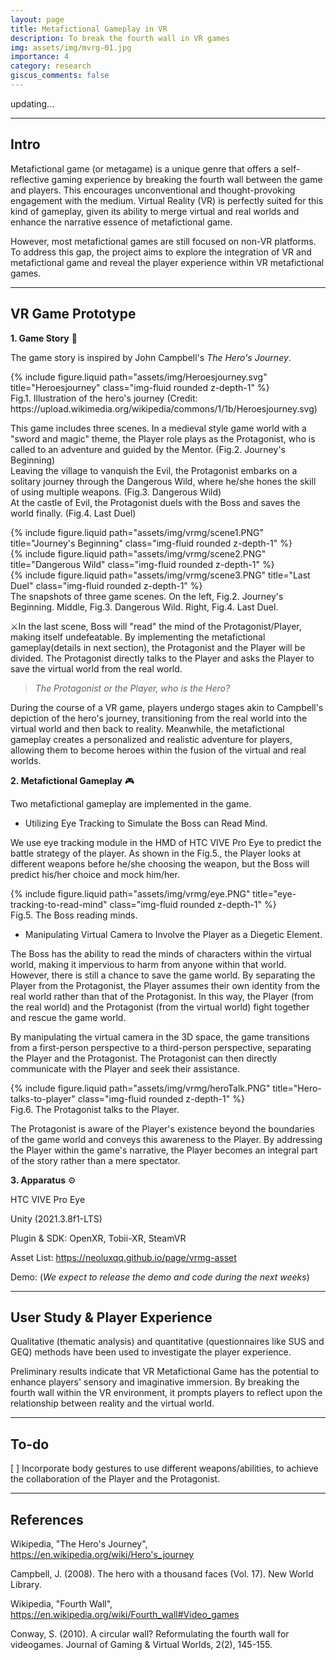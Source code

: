 ```yaml
---
layout: page
title: Metafictional Gameplay in VR
description: To break the fourth wall in VR games
img: assets/img/mvrg-01.jpg
importance: 4
category: research
giscus_comments: false
---
```


updating...

---

## Intro

Metafictional game (or metagame) is a unique genre that offers a self-reflective gaming experience by breaking the fourth wall between the game and players. This encourages unconventional and thought-provoking engagement with the medium. Virtual Reality (VR) is perfectly suited for this kind of gameplay, given its ability to merge virtual and real worlds and enhance the narrative essence of metafictional game.

However, most metafictional games are still focused on non-VR platforms. To address this gap, the project aims to explore the integration of VR and metafictional game and reveal the player experience within VR metafictional games.

---

<h2>VR Game Prototype</h2>

**1. Game Story** 📜

The game story is inspired by John Campbell's _The Hero's Journey_.

<div class="row">
    <div class="col-sm mt-3 mt-md-0">
        {% include figure.liquid path="assets/img/Heroesjourney.svg" title="Heroesjourney" class="img-fluid rounded z-depth-1" %}
    </div>
</div>
<div class="caption">
    Fig.1. Illustration of the hero's journey (Credit: https://upload.wikimedia.org/wikipedia/commons/1/1b/Heroesjourney.svg)
</div>

This game includes three scenes. In a medieval style game world with a "sword and magic" theme, the Player role plays as the Protagonist, who is called to an adventure and guided by the Mentor. (Fig.2. Journey's Beginning)  
Leaving the village to vanquish the Evil, the Protagonist embarks on a solitary journey through the Dangerous Wild, where he/she hones the skill of using multiple weapons. (Fig.3. Dangerous Wild)  
At the castle of Evil, the Protagonist duels with the Boss and saves the world finally. (Fig.4. Last Duel)

<div class="row">
    <div class="col-sm mt-3 mt-md-0">
        {% include figure.liquid path="assets/img/vrmg/scene1.PNG" title="Journey's Beginning" class="img-fluid rounded z-depth-1" %}
    </div>
    <div class="col-sm mt-3 mt-md-0">
        {% include figure.liquid path="assets/img/vrmg/scene2.PNG" title="Dangerous Wild" class="img-fluid rounded z-depth-1" %}
    </div>
    <div class="col-sm mt-3 mt-md-0">
        {% include figure.liquid path="assets/img/vrmg/scene3.PNG" title="Last Duel" class="img-fluid rounded z-depth-1" %}
    </div>
</div>
<div class="caption">
    The snapshots of three game scenes. On the left, Fig.2. Journey's Beginning. Middle, Fig.3. Dangerous Wild. Right, Fig.4. Last Duel.
</div>

⚔️In the last scene, Boss will "read" the mind of the Protagonist/Player, making itself undefeatable. By implementing the metafictional gameplay(details in next section), the Protagonist and the Player will be divided. The Protagonist directly talks to the Player and asks the Player to save the virtual world from the real world.

> _The Protagonist or the Player, who is the Hero?_

During the course of a VR game, players undergo stages akin to Campbell's depiction of the hero's journey, transitioning from the real world into the virtual world and then back to reality. Meanwhile, the metafictional gameplay creates a personalized and realistic adventure for players, allowing them to become heroes within the fusion of the virtual and real worlds.

**2. Metafictional Gameplay** 🎮

Two metafictional gameplay are implemented in the game.

- Utilizing Eye Tracking to Simulate the Boss can Read Mind.

We use eye tracking module in the HMD of HTC VIVE Pro Eye to predict the battle strategy of the player. As shown in the Fig.5., the Player looks at different weapons before he/she choosing the weapon, but the Boss will predict his/her choice and mock him/her.

<div class="row">
    <div class="col-sm mt-3 mt-md-0">
        {% include figure.liquid path="assets/img/vrmg/eye.PNG" title="eye-tracking-to-read-mind" class="img-fluid rounded z-depth-1" %}
    </div>
</div>
<div class="caption">
    Fig.5.  The Boss reading minds.
</div>

- Manipulating Virtual Camera to Involve the Player as a Diegetic Element.

The Boss has the ability to read the minds of characters within the virtual world, making it impervious to harm from anyone within that world. However, there is still a chance to save the game world. By separating the Player from the Protagonist, the Player assumes their own identity from the real world rather than that of the Protagonist. In this way, the Player (from the real world) and the Protagonist (from the virtual world) fight together and rescue the game world.

By manipulating the virtual camera in the 3D space, the game transitions from a first-person perspective to a third-person perspective, separating the Player and the Protagonist. The Protagonist can then directly communicate with the Player and seek their assistance.

<div class="row">
    <div class="col-sm mt-3 mt-md-0">
        {% include figure.liquid path="assets/img/vrmg/heroTalk.PNG" title="Hero-talks-to-player" class="img-fluid rounded z-depth-1" %}
    </div>
</div>
<div class="caption">
    Fig.6. The Protagonist talks to the Player.
</div>

The Protagonist is aware of the Player's existence beyond the boundaries of the game world and conveys this awareness to the Player. By addressing the Player within the game's narrative, the Player becomes an integral part of the story rather than a mere spectator.

**3. Apparatus** ⚙️

HTC VIVE Pro Eye

Unity (2021.3.8f1-LTS)

Plugin & SDK: OpenXR, Tobii-XR, SteamVR

Asset List: https://neoluxqq.github.io/page/vrmg-asset

Demo: (_We expect to release the demo and code during the next weeks_)

---

## User Study & Player Experience

Qualitative (thematic analysis) and quantitative (questionnaires like SUS and GEQ) methods have been used to investigate the player experience.

Preliminary results indicate that VR Metafictional Game has the potential to enhance players' sensory and imaginative immersion. By breaking the fourth wall within the VR environment, it prompts players to reflect upon the relationship between reality and the virtual world.

---

## To-do

[ ] Incorporate body gestures to use different weapons/abilities, to achieve the collaboration of the Player and the Protagonist.

---

## References

Wikipedia, "The Hero's Journey", https://en.wikipedia.org/wiki/Hero's_journey

Campbell, J. (2008). The hero with a thousand faces (Vol. 17). New World Library.

Wikipedia, "Fourth Wall", https://en.wikipedia.org/wiki/Fourth_wall#Video_games

Conway, S. (2010). A circular wall? Reformulating the fourth wall for videogames. Journal of Gaming & Virtual Worlds, 2(2), 145-155.
